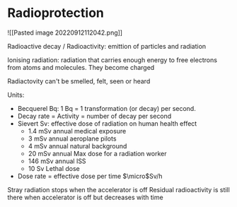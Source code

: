 # Radioprotection

![[Pasted image 20220912112042.png]]

Radioactive decay / Radioactivity: emittion of particles and radiation

Ionising radiation: radiation that carries enough energy to free electrons from atoms and molecules. They become charged

Radiactovity can't be smelled, felt, seen or heard

Units:
* Becquerel Bq: 1 Bq = 1 transformation (or decay) per second.
* Decay rate = Activity = number of decay per second
* Sievert Sv: effective dose of radiation on human health effect
	* 1.4 mSv annual medical exposure
	* 3 mSv annual aeroplane pilots
	* 4 mSv annual natural background
	* 20 mSv annual Max dose for a radiation worker
	* 146 mSv annual ISS
	* 10 Sv Lethal dose
* Dose rate = effective dose per time $\micro$Sv/h

Stray radiation stops when the accelerator is off
Residual radioactivity is still there when accelerator is off but decreases with time